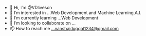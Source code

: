 - 👋 Hi, I’m @VDliveson
- 👀 I’m interested in ...Web Development and Machine Learning,A.I.
- 🌱 I’m currently learning ...Web Development
- 💞️ I’m looking to collaborate on ...
- 📫 How to reach me ...vanshajduggal1234@gmail.com

<!---
VDliveson/VDliveson is a ✨ special ✨ repository because its `README.md` (this file) appears on your GitHub profile.
You can click the Preview link to take a look at your changes.
--->

